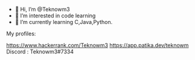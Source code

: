 - 👋 Hi, I’m @Teknowm3
- 👀 I’m interested in code learning
- 🌱 I’m currently learning C,Java,Python.

My profiles:

https://www.hackerrank.com/Teknowm3
https://app.patika.dev/teknowm
Discord : Teknowm3#7334

<!---
Teknowm3/Teknowm3 is a ✨ special ✨ repository because its `README.md` (this file) appears on your GitHub profile.
You can click the Preview link to take a look at your changes.
--->
